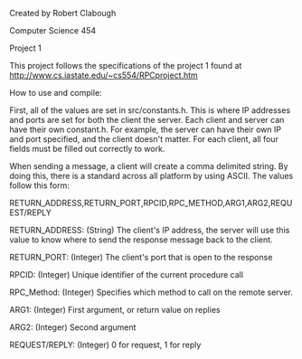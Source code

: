 Created by Robert Clabough

Computer Science 454

Project 1

This project follows the specifications of the project 1 found at 
  http://www.cs.iastate.edu/~cs554/RPCproject.htm
  
How to use and compile:

First, all of the values are set in src/constants.h.  This is where IP addresses and ports are set for both the client
the server.  Each client and server can have their own constant.h.  For example, the server can have their own IP and port
specified, and the client doesn't matter.  For each client, all four fields must be filled out correctly to work.

When sending a message, a client will create a comma delimited string.  By doing this, there is a standard across all 
platform by using ASCII.  The values follow this form:

  RETURN_ADDRESS,RETURN_PORT,RPCID,RPC_METHOD,ARG1,ARG2,REQUEST/REPLY
  
  RETURN_ADDRESS: (String)
      The client's IP address, the server will use this value to know where to send the response
      message back to the client.
  
  RETURN_PORT:  (Integer)
      The client's port that is open to the response
      
  RPCID:  (Integer)
      Unique identifier of the current procedure call
      
  RPC_Method: (Integer)
      Specifies which method to call on the remote server.
      
  ARG1: (Integer)
      First argument, or return value on replies
      
  ARG2: (Integer)
      Second argument
      
  REQUEST/REPLY: (Integer)
      0 for request, 1 for reply
  
